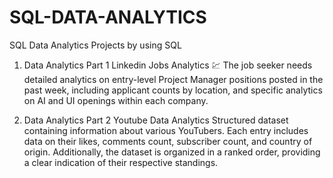 # SQL-DATA-ANALYTICS
SQL Data Analytics Projects by using SQL
1) Data Analytics Part 1 Linkedin Jobs Analytics 💹 The job seeker needs detailed analytics on entry-level Project Manager positions posted in the past week, including applicant counts by location, and specific analytics on AI and UI openings within each company.

2) Data Analytics Part 2 Youtube Data Analytics Structured dataset containing information about various YouTubers. Each entry includes data on their likes, comments count, subscriber count, and country of origin. Additionally, the dataset is organized in a ranked order, providing a clear indication of their respective standings.
